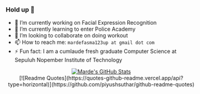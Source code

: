 ### Hold up :cop:

- 🔭 I’m currently working on Facial Expression Recognition
- 🌱 I’m currently learning to enter Police Academy
- 👯 I’m looking to collaborate on doing workout
- 📫 How to reach me: `mardefasma123up at gmail dot com`
- ⚡ Fun fact: I am a cumlaude fresh graduate Computer Science at Sepuluh Nopember Institute of Technology
<div align="center">
<!--
<a href="https://github.com/marde12345/marde12345">
  <img align="center" src="https://github-readme-stats.vercel.app/api/top-langs/?username=marde12345&hide=java,html&title_color=ffffff&text_color=c9cacc&icon_color=2bbc8a&bg_color=1d1f21" />
</a>
-->
<a href="https://github.com/marde12345/marde12345">
  <img align="center" src="https://github-readme-stats.vercel.app/api?username=marde12345&show_icons=true&line_height=27&count_private=true&title_color=ffffff&text_color=c9cacc&icon_color=2bbc8a&bg_color=1d1f21" alt="Marde's GitHub Stats" />
</a>
<!--
<a href="https://github.com/marde12345/python-project-blueprint">
  <img align="center" src="https://github-readme-stats.vercel.app/api/pin/?username=marde12345&repo=python-project-blueprint&title_color=ffffff&text_color=c9cacc&icon_color=2bbc8a&bg_color=1d1f21" />
</a>
<a href="https://github.com/marde12345/go-project-blueprint">
  <img align="center" src="https://github-readme-stats.vercel.app/api/pin/?username=marde12345&repo=go-project-blueprint&title_color=ffffff&text_color=c9cacc&icon_color=2bbc8a&bg_color=1d1f21" />
</a>
-->
<br>
[![Readme Quotes](https://quotes-github-readme.vercel.app/api?type=horizontal)](https://github.com/piyushsuthar/github-readme-quotes)
</div>
